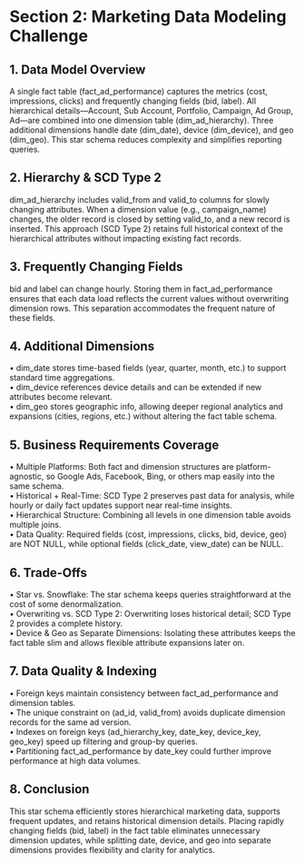 # Section 2: Marketing Data Modeling Challenge 
## 1. Data Model Overview
A single fact table (fact_ad_performance) captures the metrics (cost, impressions, clicks) and frequently changing fields (bid, label). All hierarchical details—Account, Sub Account, Portfolio, Campaign, Ad Group, Ad—are combined into one dimension table (dim_ad_hierarchy). Three additional dimensions handle date (dim_date), device (dim_device), and geo (dim_geo). This star schema reduces complexity and simplifies reporting queries.

## 2. Hierarchy & SCD Type 2
dim_ad_hierarchy includes valid_from and valid_to columns for slowly changing attributes. When a dimension value (e.g., campaign_name) changes, the older record is closed by setting valid_to, and a new record is inserted. This approach (SCD Type 2) retains full historical context of the hierarchical attributes without impacting existing fact records.

## 3. Frequently Changing Fields
bid and label can change hourly. Storing them in fact_ad_performance ensures that each data load reflects the current values without overwriting dimension rows. This separation accommodates the frequent nature of these fields.

## 4. Additional Dimensions
• dim_date stores time-based fields (year, quarter, month, etc.) to support standard time aggregations.  
• dim_device references device details and can be extended if new attributes become relevant.  
• dim_geo stores geographic info, allowing deeper regional analytics and expansions (cities, regions, etc.) without altering the fact table schema.

## 5. Business Requirements Coverage
• Multiple Platforms: Both fact and dimension structures are platform-agnostic, so Google Ads, Facebook, Bing, or others map easily into the same schema.  
• Historical + Real-Time: SCD Type 2 preserves past data for analysis, while hourly or daily fact updates support near real-time insights.  
• Hierarchical Structure: Combining all levels in one dimension table avoids multiple joins.  
• Data Quality: Required fields (cost, impressions, clicks, bid, device, geo) are NOT NULL, while optional fields (click_date, view_date) can be NULL.

## 6. Trade-Offs
• Star vs. Snowflake: The star schema keeps queries straightforward at the cost of some denormalization.  
• Overwriting vs. SCD Type 2: Overwriting loses historical detail; SCD Type 2 provides a complete history.  
• Device & Geo as Separate Dimensions: Isolating these attributes keeps the fact table slim and allows flexible attribute expansions later on.

## 7. Data Quality & Indexing
• Foreign keys maintain consistency between fact_ad_performance and dimension tables.  
• The unique constraint on (ad_id, valid_from) avoids duplicate dimension records for the same ad version.  
• Indexes on foreign keys (ad_hierarchy_key, date_key, device_key, geo_key) speed up filtering and group-by queries.  
• Partitioning fact_ad_performance by date_key could further improve performance at high data volumes.

## 8. Conclusion
This star schema efficiently stores hierarchical marketing data, supports frequent updates, and retains historical dimension details. Placing rapidly changing fields (bid, label) in the fact table eliminates unnecessary dimension updates, while splitting date, device, and geo into separate dimensions provides flexibility and clarity for analytics.